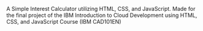 A Simple Interest Calculator utilizing HTML, CSS, and JavaScript.
Made for the final project of the IBM Introduction to Cloud Development using HTML, CSS, and JavaScript Course
(IBM CAD101EN)
